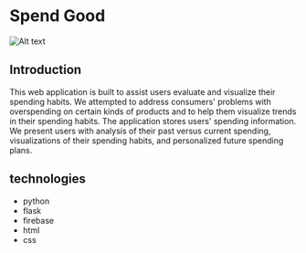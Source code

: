# Spend Good

![Alt text](/home/major-league-hacking/Downloads/spendgood.jpeg?raw=true)

## Introduction
This web application is built to assist users evaluate and visualize their spending habits. We attempted to address consumers' problems with overspending on certain kinds of products and to help them visualize trends in their spending habits. The application stores users' spending information. We present users with analysis of their past versus current spending, visualizations of their spending habits, and personalized future spending plans. 

## technologies
* python
* flask
* firebase
* html
* css


